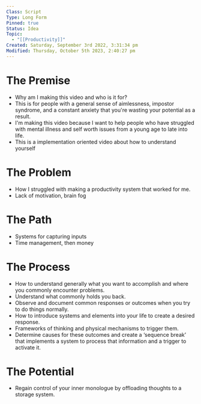 ```yaml
---
Class: Script
Type: Long Form
Pinned: true
Status: Idea
Topic:
  - "[[Productivity]]"
Created: Saturday, September 3rd 2022, 3:31:34 pm
Modified: Thursday, October 5th 2023, 2:40:27 pm
---
```


# The Premise

- Why am I making this video and who is it for?
- This is for people with a general sense of aimlessness, impostor syndrome, and a constant anxiety that you're wasting your potential as a result.
- I'm making this video because I want to help people who have struggled with mental illness and self worth issues from a young age to late into life.
- This is a implementation oriented video about how to understand yourself

# The Problem

- How I struggled with making a productivity system that worked for me.
- Lack of motivation, brain fog

# The Path

- Systems for capturing inputs
- Time management, then money

# The Process

- How to understand generally what you want to accomplish and where you commonly encounter problems.
- Understand what commonly holds you back.
- Observe and document common responses or outcomes when you try to do things normally.
- How to introduce systems and elements into your life to create a desired response.
- Frameworks of thinking and physical mechanisms to trigger them.
- Determine causes for these outcomes and create a ‘sequence break’ that implements a system to process that information and a trigger to activate it.

# The Potential

- Regain control of your inner monologue by offloading thoughts to a storage system.
